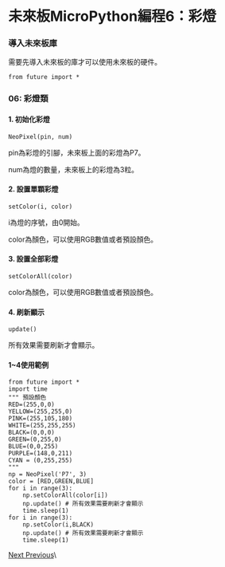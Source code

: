 # 未來板MicroPython編程6：彩燈

### 導入未來板庫

需要先導入未來板的庫才可以使用未來板的硬件。

```
from future import *
```

### 06: 彩燈類

#### 1. 初始化彩燈

```
NeoPixel(pin, num)
```

pin為彩燈的引腳，未來板上面的彩燈為P7。

num為燈的數量，未來板上的彩燈為3粒。

#### 2. 設置單顆彩燈

```
setColor(i, color)
```

i為燈的序號，由0開始。

color為顏色，可以使用RGB數值或者預設顏色。

#### 3. 設置全部彩燈

```
setColorAll(color)
```

color為顏色，可以使用RGB數值或者預設顏色。

#### 4. 刷新顯示

```
update()
```

所有效果需要刷新才會顯示。

#### 1\~4使用範例

```
from future import *
import time
""" 預設顏色
RED=(255,0,0)
YELLOW=(255,255,0)
PINK=(255,105,180)
WHITE=(255,255,255)
BLACK=(0,0,0)
GREEN=(0,255,0)
BLUE=(0,0,255)
PURPLE=(148,0,211)
CYAN = (0,255,255) 
"""
np = NeoPixel('P7', 3)
color = [RED,GREEN,BLUE]
for i in range(3):
    np.setColorAll(color[i])
    np.update() # 所有效果需要刷新才會顯示
    time.sleep(1)
for i in range(3):
    np.setColor(i,BLACK)
    np.update() # 所有效果需要刷新才會顯示
    time.sleep(1)
```

[Next ](https://kittenbothk.readthedocs.io/en/latest/futureboard/micropython/api7.html)[ Previous](https://kittenbothk.readthedocs.io/en/latest/futureboard/micropython/api5.html)\
